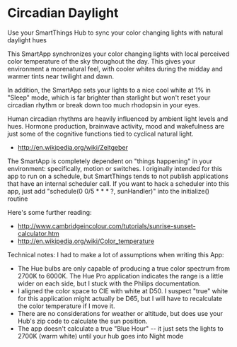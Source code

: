 # Circadian Daylight
Use your SmartThings Hub to sync your color changing lights with natural daylight hues

This SmartApp synchronizes your color changing lights with local perceived color temperature of the sky throughout the day.  This gives your environment a morenatural feel, with cooler whites during the midday and warmer tints near twilight and dawn.  
 
In addition, the SmartApp sets your lights to a nice cool white at 1% in "Sleep" mode, which is far brighter than starlight but won't reset your circadian rhythm or break down too much rhodopsin in your eyes.

Human circadian rhythms are heavily influenced by ambient light levels and hues.  Hormone production, brainwave activity, mood and wakefulness are just some of the cognitive functions tied to cyclical natural light.
 *	http://en.wikipedia.org/wiki/Zeitgeber

The SmartApp is completely dependent on "things happening" in your environment: specifically, motion or switches.  I originally intended for this app to run on a schedule, but SmartThings tends to not publish applications that have an internal scheduler call.  If you want to hack a scheduler into this app, just add "schedule(0 0/5 * * * ?, sunHandler)" into the initialize() routine 

 Here's some further reading:
 * http://www.cambridgeincolour.com/tutorials/sunrise-sunset-calculator.htm
 * http://en.wikipedia.org/wiki/Color_temperature

Technical notes:  I had to make a lot of assumptions when writing this App:
*  The Hue bulbs are only capable of producing a true color spectrum from 2700K to 6000K.  The Hue Pro application indicates the range is a little wider on each side, but I stuck with the Philips documentation.
*  I aligned the color space to CIE with white at D50.  I suspect "true" white for this application might actually be D65, but I will have to recalculate the color temperature if I move it.  
*  There are no considerations for weather or altitude, but does use your Hub's zip code to calculate the sun position.    
*  The app doesn't calculate a true "Blue Hour" -- it just sets the lights to 2700K (warm white) until your hub goes into Night mode
